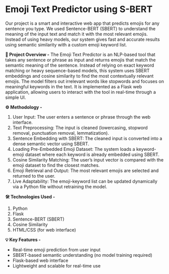 # Emoji Text Predictor using S-BERT

Our project is a smart and interactive web app that predicts emojis for any sentence you type. We used Sentence-BERT (SBERT) to understand the meaning of the input text and match it with the most relevant emojis. Instead of using heavy models, our system gives fast and accurate results using semantic similarity with a custom emoji keyword list.

**📖 Project Overview -**
The Emoji Text Predictor is an NLP-based tool that takes any sentence or phrase as input and returns emojis that match the semantic meaning of the sentence. Instead of relying on exact keyword matching or heavy sequence-based models, this system uses SBERT embeddings and cosine similarity to find the most contextually relevant emojis. The model filters out irrelevant words like stopwords and focuses on meaningful keywords in the text.
It is implemented as a Flask web application, allowing users to interact with the tool in real-time through a simple UI.

**⚙️ Methodology -**
1. User Input: The user enters a sentence or phrase through the web interface.
2. Text Preprocessing: The input is cleaned (lowercasing, stopword removal, punctuation removal, lemmatization).
3. Sentence Embedding with SBERT: The cleaned input is converted into a dense semantic vector using SBERT.
4. Loading Pre-Embedded Emoji Dataset: The system loads a keyword-emoji dataset where each keyword is already embedded using SBERT.
5. Cosine Similarity Matching: The user’s input vector is compared with the emoji dataset to find the closest matches.
6. Emoji Retrieval and Output: The most relevant emojis are selected and returned to the user.
7. Live Adaptability: The emoji-keyword list can be updated dynamically via a Python file without retraining the model.

**🛠️ Technologies Used -**
1. Python
2. Flask
3. Sentence-BERT (SBERT)
4. Cosine Similarity
5. HTML/CSS (for web interface)

**💡 Key Features -**
- Real-time emoji prediction from user input
- SBERT-based semantic understanding (no model training required)
- Flask-based web interface
- Lightweight and scalable for real-time use

